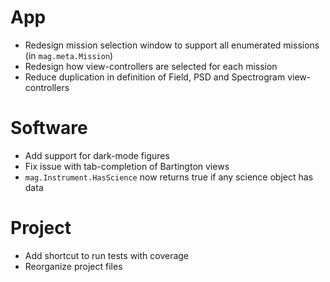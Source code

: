 # App

- Redesign mission selection window to support all enumerated missions (in `mag.meta.Mission`)
- Redesign how view-controllers are selected for each mission
- Reduce duplication in definition of Field, PSD and Spectrogram view-controllers

# Software

- Add support for dark-mode figures
- Fix issue with tab-completion of Bartington views
- `mag.Instrument.HasScience` now returns true if any science object has data

# Project

- Add shortcut to run tests with coverage
- Reorganize project files
